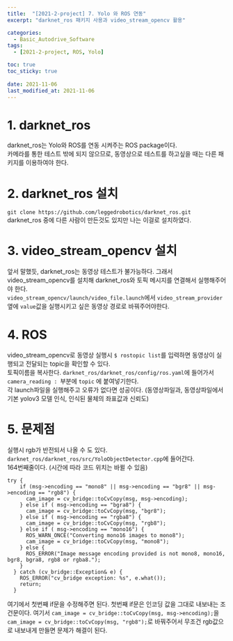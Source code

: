 ```yaml
---
title:  "[2021-2-project] 7. Yolo 와 ROS 연동"
excerpt: "darknet_ros 패키지 사용과 video_stream_opencv 활용"

categories:
  - Basic_Autodrive_Software
tags:
  - [2021-2-project, ROS, Yolo]

toc: true
toc_sticky: true
 
date: 2021-11-06
last_modified_at: 2021-11-06
---  
```

# 1. darknet_ros   
darknet_ros는 Yolo와 ROS를 연동 시켜주는 ROS package이다.  
카메라를 통한 테스트 밖에 되지 않으므로, 동영상으로 테스트를 하고싶을 때는 다른 패키지를 이용하여야 한다.
# 2. darknet_ros 설치  
`git clone https://github.com/leggedrobotics/darknet_ros.git`  
darknet_ros 중에 다른 사람이 만든것도 있지만 나는 이걸로 설치하였다.
# 3. video_stream_opencv 설치  
앞서 말했듯, darknet_ros는 동영상 테스트가 불가능하다. 그래서 video_stream_opencv를 설치해 darknet_ros와 토픽 메시지를 연결해서 실행해주어야 한다.  
`video_stream_opencv/launch/video_file.launch`에서 `video_stream_provider`옆에 `value`값을 실행시키고 싶은 동영상 경로로 바꿔주어야한다.  
# 4. ROS  
video_stream_opencv로 동영상 실행시 `$ rostopic list`를 입력하면 동영상이 실행되고 전달되는 topic을 확인할 수 있다.  
토픽이름을 복사한다.  `darknet_ros/darknet_ros/config/ros.yaml`에 들어가서 `camera_reading : `부분에 `topic` 에 붙여넣기한다.  
각 launch파일을 실행해주고 오류가 없다면 성공이다. (동영상파일과, 동영상파일에서 기본 yolov3 모델 인식, 인식된 물체의 좌표값과 신뢰도)  

# 5. 문제점
실행시 rgb가 반전되서 나올 수 도 있다.  
`darknet_ros/darknet_ros/src/YoloObjectDetector.cpp`에 들어간다.  
164번째줄이다. (시간에 따라 코드 위치는 바뀔 수 있음)
```
try {
    if (msg->encoding == "mono8" || msg->encoding == "bgr8" || msg->encoding == "rgb8") {
      cam_image = cv_bridge::toCvCopy(msg, msg->encoding);
    } else if ( msg->encoding == "bgra8") {
      cam_image = cv_bridge::toCvCopy(msg, "bgr8");
    } else if ( msg->encoding == "rgba8") {
      cam_image = cv_bridge::toCvCopy(msg, "rgb8");
    } else if ( msg->encoding == "mono16") {
      ROS_WARN_ONCE("Converting mono16 images to mono8");
      cam_image = cv_bridge::toCvCopy(msg, "mono8");
    } else {
      ROS_ERROR("Image message encoding provided is not mono8, mono16, bgr8, bgra8, rgb8 or rgba8.");
    }
  } catch (cv_bridge::Exception& e) {
    ROS_ERROR("cv_bridge exception: %s", e.what());
    return;
  }
```  
여기에서 첫번째 if문을 수정해주면 된다. 첫번째 if문은 인코딩 값을 그대로 내보내는 조건문이다. 여기서 `cam_image = cv_bridge::toCvCopy(msg, msg->encoding);`을 `cam_image = cv_bridge::toCvCopy(msg, "rgb8");`로 바꿔주어서 무조건 rgb값으로 내보내게 만들면 문제가 해결이 된다.